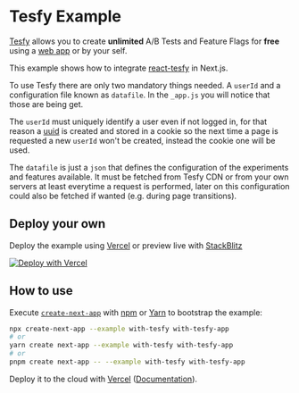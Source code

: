 # Tesfy Example

[Tesfy](https://tesfy.io/) allows you to create **unlimited** A/B Tests and Feature Flags for **free** using a [web app](https://app.tesfy.io/) or by your self.

This example shows how to integrate [react-tesfy](https://github.com/andresz1/react-tesfy) in Next.js.

To use Tesfy there are only two mandatory things needed. A `userId` and a configuration file known as `datafile`. In the `_app.js` you will notice that those are being get.

The `userId` must uniquely identify a user even if not logged in, for that reason a [uuid](https://en.wikipedia.org/wiki/Universally_unique_identifier) is created and stored in a cookie so the next time a page is requested a new `userId` won't be created, instead the cookie one will be used.

The `datafile` is just a `json` that defines the configuration of the experiments and features available. It must be fetched from Tesfy CDN or from your own servers at least everytime a request is performed, later on this configuration could also be fetched if wanted (e.g. during page transitions).

## Deploy your own

Deploy the example using [Vercel](https://vercel.com?utm_source=github&utm_medium=readme&utm_campaign=next-example) or preview live with [StackBlitz](https://stackblitz.com/github/vercel/next.js/tree/canary/examples/with-tesfy)

[![Deploy with Vercel](https://vercel.com/button)](https://vercel.com/new/git/external?repository-url=https://github.com/vercel/next.js/tree/canary/examples/with-tesfy&project-name=with-tesfy&repository-name=with-tesfy)

## How to use

Execute [`create-next-app`](https://github.com/vercel/next.js/tree/canary/packages/create-next-app) with [npm](https://docs.npmjs.com/cli/init) or [Yarn](https://yarnpkg.com/lang/en/docs/cli/create/) to bootstrap the example:

```bash
npx create-next-app --example with-tesfy with-tesfy-app
# or
yarn create next-app --example with-tesfy with-tesfy-app
# or
pnpm create next-app -- --example with-tesfy with-tesfy-app
```

Deploy it to the cloud with [Vercel](https://vercel.com/new?utm_source=github&utm_medium=readme&utm_campaign=next-example) ([Documentation](https://nextjs.org/docs/deployment)).
